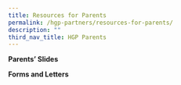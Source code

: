 ```yaml
---
title: Resources for Parents
permalink: /hgp-partners/resources-for-parents/
description: ""
third_nav_title: HGP Parents
---
```

<p><strong>Parents’ Slides</strong></p>
<p><a></a></p><a>
<p><strong>Forms and Letters</strong></p>

